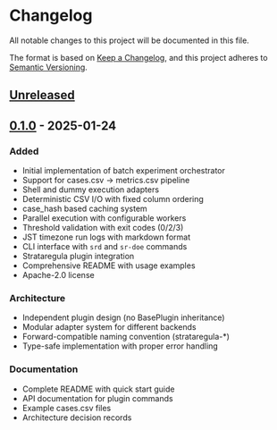 # Changelog

All notable changes to this project will be documented in this file.

The format is based on [Keep a Changelog](https://keepachangelog.com/en/1.0.0/),
and this project adheres to [Semantic Versioning](https://semver.org/spec/v2.0.0.html).

## [Unreleased]

## [0.1.0] - 2025-01-24

### Added
- Initial implementation of batch experiment orchestrator
- Support for cases.csv → metrics.csv pipeline
- Shell and dummy execution adapters
- Deterministic CSV I/O with fixed column ordering
- case_hash based caching system
- Parallel execution with configurable workers
- Threshold validation with exit codes (0/2/3)
- JST timezone run logs with markdown format
- CLI interface with `srd` and `sr-doe` commands
- Strataregula plugin integration
- Comprehensive README with usage examples
- Apache-2.0 license

### Architecture
- Independent plugin design (no BasePlugin inheritance)
- Modular adapter system for different backends
- Forward-compatible naming convention (strataregula-*)
- Type-safe implementation with proper error handling

### Documentation
- Complete README with quick start guide
- API documentation for plugin commands
- Example cases.csv files
- Architecture decision records

[Unreleased]: https://github.com/strataregula/strataregula-doe-runner/compare/v0.1.0...HEAD
[0.1.0]: https://github.com/strataregula/strataregula-doe-runner/releases/tag/v0.1.0